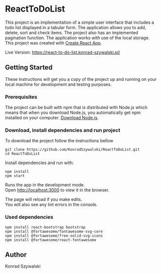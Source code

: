 # ReactToDoList

This project is an implementation of a simple user interface that includes a todo list displayed in a tabular form. The application allows you to add, delete, sort and check items. The project also has an implemented pagination function. The application works with use of the local storage. This project was created with [Create React App](https://github.com/facebook/create-react-app).

Live Version: https://react-to-do-list.konrad-szywalski.pl/

## Getting Started

These instructions will get you a copy of the project up and running on your local machine for development and testing 
purposes. 

### Prerequisites

The project can be built with npm that is distributed with Node.js which means that when you download Node.js, 
you automatically get npm installed on your computer. [Download Node.js](https://nodejs.org/en/download/).

### Download, install dependencies and run project

To download the project follow the instructions bellow
```
git clone https://github.com/KonradSzywalski/ReactToDoList.git
cd ReactToDoList
```

Install dependencies and run with:
```
npm install
npm start
```

Runs the app in the development mode.<br />
Open [http://localhost:3000](http://localhost:3000) to view it in the browser.

The page will reload if you make edits.<br />
You will also see any lint errors in the console.

### Used dependencies
```
npm install react-bootstrap bootstrap
npm install @fortawesome/fontawesome-svg-core
npm install @fortawesome/free-solid-svg-icons
npm install @fortawesome/react-fontawesome
```

## Author
Konrad Szywalski
